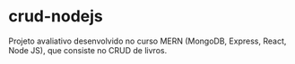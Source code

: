 # crud-nodejs
Projeto avaliativo desenvolvido no curso MERN (MongoDB, Express, React, Node JS), que consiste no CRUD de livros. 
